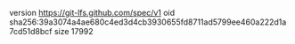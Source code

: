 version https://git-lfs.github.com/spec/v1
oid sha256:39a3074a4ae680c4ed3d4cb3930655fd8711ad5799ee460a222d1a7cd51d8bcf
size 17992
